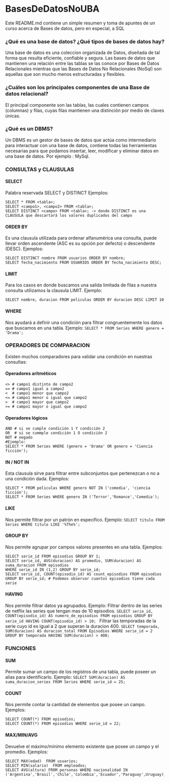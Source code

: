 # BasesDeDatosNoUBA
Este README.md contiene un simple resumen y toma de apuntes de un curso acerca de Bases de datos, pero en especial,  a SQL 

### ¿Qué es una base de datos? ¿Qué tipos de bases de datos hay?
Una base de datos es una coleccion organizada de Datos, diseñada de tal forma que resulta eficiente, confiable y segura. Las bases de datos que mantienen una relación entre las tablas se las conoce por Bases de Datos Relacionales mientras que las Bases de Datos No Relacionales (NoSql) son aquellas que son mucho menos estructuradas y flexibles.
### ¿Cuáles son los principales componentes de una Base de datos relacional?
El principal componente son las tablas, las cuales contienen campos (columnas) y filas, cuyas filas mantienen una distinción por medio de claves únicas.
### ¿Qué es un DBMS?
Un DBMS es un gestor de bases de datos que actúa como intermediario para interactuar con una base de datos, contiene todas las herramientas necesarias para que podamos insertar, leer, modificar y eliminar datos en una base de datos. Por ejemplo : MySql.

### CONSULTAS y CLAUSULAS
#### SELECT
Palabra reservada SELECT y DISTINCT
Ejemplos: 
```
SELECT * FROM <tabla>;
SELECT <campo1>, <campo2> FROM <tabla>;
SELECT DISTINCT <campo> FROM <tabla>; -> donde DISTINCT es una CLAUSULA que descartará los valores duplicados del campo
```
#### ORDER BY
Es una clausula utilizada para ordenar alfanumérica una consulta, puede llevar orden ascendente (ASC es su opción por defecto) o descendente (DESC). 
Ejemplos:
```
SELECT DISTINCT nombre FROM usuarios ORDER BY nombre;
SELECT fecha_nacimiento FROM USUARIOS ORDER BY fecha_nacimiento DESC;
```
#### LIMIT 
Para los casos en donde buscamos una salida limitada de filas a nuestra consulta utilizamos la clausula LIMIT.
Ejemplo:
```
SELECT nombre, duracion FROM peliculas ORDER BY duracion DESC LIMIT 10
```

#### WHERE
Nos ayudará a definir una condición para filtrar congruentemente los datos que buscamos en una tabla.
Ejemplo:
`SELECT * FROM Series WHERE genero = 'Drama';`


### OPERADORES DE COMPARACION 
Existen muchos comparadores para validar una condición en nuestras consultas:
#### Operadores aritméticos
```
<> # campo1 distinto de campo2
== # campo1 igual a campo2
<  # campo1 menor que campo2
<= # campo1 menor o igual que campo2
>  # campo1 mayor que campo2
>= # campo1 mayor o igual que campo2
```
#### Operadores lógicos
```
AND # si se cumple condición 1 Y condición 2
OR  # si se cummple condición 1 O condición 2
NOT # negado
#Ejemplo:
SELECT * FROM Series WHERE (genero = 'Drama' OR genero = 'Ciencia ficción');
```

#### IN / NOT IN 
Esta clausula sirve para filtrar entre subconjuntos que pertenezcan o no a una condición dada.
Ejemplos: 
```
SELECT * FROM peliculas WHERE genero NOT IN ('comedia', 'ciencia ficción');
SELECT * FROM Series WHERE genero IN ('Terror','Romance','Comedia');
```

#### LIKE 
Nos permite filtrar por un patrón en específico.
Ejemplo:
`SELECT titulo FROM Series WHERE titulo LIKE '%The%'; `

#### GROUP BY
Nos permite agrupar por campos valores presentes en una tabla.
Ejemplos:
```
SELECT serie_id FROM episodios GROUP BY 1;
SELECT serie_id, AVG(duracion) AS promedio, SUM(duracion) AS suma_duracion FROM episodios
WHERE serie_id IN (1,2) GROUP BY serie_id;
SELECT serie_id, COUNT(episodio_id) AS count_episodios FROM episodios GROUP BY serie_id; # Podemos observar cuantos episodios tiene cada serie
```
#### HAVING
Nos permite filtrar datos ya agrupados. 
Ejemplo: 
Filtrar dentro de las series de netflix las series que tengan mas de 10 episodios.
`SELECT serie_id, COUNT(episodio_id) AS numero_de_episodios FROM episodios GROUP BY serie_id HAVING COUNT(episodio_id) > 10; `
Filtrar las temporadas de la serie cuyo id es igual a 2 que superan la duracion 400.
`SELECT temporada, SUM(duracion) AS duracion_total FROM Episodios WHERE serie_id = 2 GROUP BY temporada HAVING SUM(duracion) > 400;`
### FUNCIONES 

#### SUM 
Permite sumar un campo de los registros de una tabla, puede poseer un alias para identificarlo.
Ejemplo: 
`SELECT SUM(duracion) AS suma_duracion_series FROM Series WHERE serie_id = 25;`

#### COUNT 
Nos permite contar la cantidad de elementos que posee un campo.
Ejemplos: 
```
SELECT COUNT(*) FROM episodios;
SELECT COUNT(*) FROM episodios WHERE serie_id = 22;
```
#### MAX/MIN/AVG
Devuelve el máximo/mínimo elemento existente que posee un campo y el promedio.
Ejemplos:
```
SELECT MAX(edad)  FROM usuarios;
SELECT MIN(salario)  FROM empleados;
SELECT AVG(altura) FROM personas WHERE nacionalidad IN ('Argentina','Brasil','Chile','Colombia','Ecuador','Paraguay',Uruguay);
```
